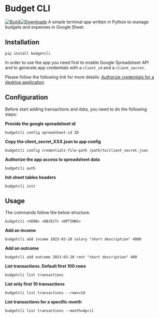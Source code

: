# Budget CLI

[![Build](https://github.com/madalinpopa/budgetcli/actions/workflows/build.yaml/badge.svg)](https://github.com/madalinpopa/budgetcli/actions/workflows/build.yaml)[![Downloads](https://img.shields.io/pypi/dd/budgetcli)](https://img.shields.io/pypi/dd/budgetcli)
A simple terminal app written in Python to manage budgets and expenses in Google Sheet.

## Installation

```
pip install budgetcli
```

In order to use the app you need first to enable Google Spreadsheet API and to generate app credentials with a
`client_id` and a `client_secret`.

Please follow the following link for more details: [Authorize credentials for a desktop application](https://developers.google.com/sheets/api/quickstart/python)

## Configuration

Before start adding transactions and data, you need to do the following steps:

**Provide the google spreadsheet id**
```
budgetcli config spreadsheet-id ID
```

**Copy the client_secret_XXX.json to app config**
```
budgetcli config credentials-file-path /path/to/client_secret.json
```

**Authorize the app access to spreadsheet data**
```
budgetcli auth
```

**Init sheet tables headers**
```
budgetcli init
```

## Usage

The commands follow the below structure.
```
budgetcli <VERB> <OBJECT> <OPTIONS>
```

**Add an income**
```
budgetcli add income 2023-03-20 salary "short description" 4000
```
**Add an outcome**
```
budgetcli add outcome 2023-03-20 rent "short description" 400
```
**List transactions. Default first 100 rows**
```
budgetcli list transactions 
```
**List only first 10 transactions**

```
budgetcli list transactions --rows=10 
```

**List transactions for a specific month**
```
budgetcli list transactions --month=April 
```
